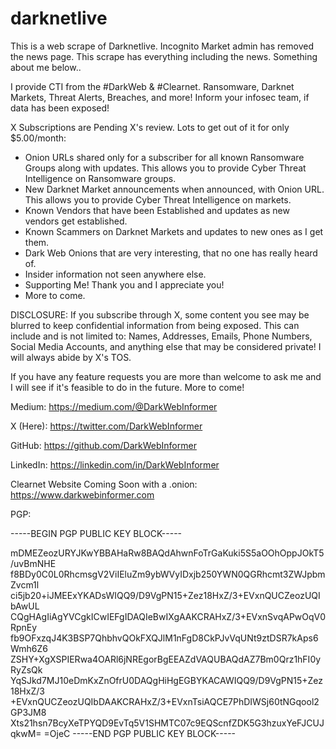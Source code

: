 # darknetlive

This is a web scrape of Darknetlive. Incognito Market admin has removed the news page. This scrape has everything including the news. Something about me below..

I provide CTI from the #DarkWeb & #Clearnet. Ransomware, Darknet Markets, Threat Alerts, Breaches, and more! Inform your infosec team, if data has been exposed!

X Subscriptions are Pending X's review. Lots to get out of it for only $5.00/month:

- Onion URLs shared only for a subscriber for all known Ransomware Groups along with updates. This allows you to provide Cyber Threat Intelligence on Ransomware groups.
- New Darknet Market announcements when announced, with Onion URL. This allows you to provide Cyber Threat Intelligence on markets.
- Known Vendors that have been Established and updates as new vendors get established.
- Known Scammers on Darknet Markets and updates to new ones as I get them.
- Dark Web Onions that are very interesting, that no one has really heard of.
- Insider information not seen anywhere else.
- Supporting Me! Thank you and I appreciate you!
- More to come.

DISCLOSURE: If you subscribe through X, some content you see may be blurred to keep confidential information from being exposed. This can include and is not limited to: Names, Addresses, Emails, Phone Numbers, Social Media Accounts, and anything else that may be considered private! I will always abide by X's TOS.

If you have any feature requests you are more than welcome to ask me and I will see if it's feasible to do in the future. More to come!

Medium: https://medium.com/@DarkWebInformer

X (Here): https://twitter.com/DarkWebInformer

GitHub: https://github.com/DarkWebInformer

LinkedIn: https://linkedin.com/in/DarkWebInformer

Clearnet Website Coming Soon with a .onion: https://www.darkwebinformer.com

PGP:

-----BEGIN PGP PUBLIC KEY BLOCK-----

mDMEZeozURYJKwYBBAHaRw8BAQdAhwnFoTrGaKuki5S5aOOhOppJOkT5/uvBmNHE
f8BDy0C0L0RhcmsgV2ViIEluZm9ybWVyIDxjb250YWN0QGRhcmt3ZWJpbmZvcm1l
ci5jb20+iJMEExYKADsWIQQ9/D9VgPN15+Zez18HxZ/3+EVxnQUCZeozUQIbAwUL
CQgHAgIiAgYVCgkICwIEFgIDAQIeBwIXgAAKCRAHxZ/3+EVxnSvqAPwOqV0RpnEy
fb9OFxzqJ4K3BSP7QhbhvQOkFXQJlM1nFgD8CkPJvVqUNt9ztDSR7kAps6Wmh6Z6
ZSHY+XgXSPIERwa4OARl6jNREgorBgEEAZdVAQUBAQdAZ7Bm0Qrz1hFI0yRyZsQk
YqSJkd7MJ10eDmKxZnOfrU0DAQgHiHgEGBYKACAWIQQ9/D9VgPN15+Zez18HxZ/3
+EVxnQUCZeozUQIbDAAKCRAHxZ/3+EVxnTsiAQCE7PhDIWSj60tNGqool2GP3JM8
Xts21hsn7BcyXeTPYQD9EvTq5V1SHMTC07c9EQScnfZDK5G3hzuxYeFJCUJqkwM=
=OjeC
-----END PGP PUBLIC KEY BLOCK-----
